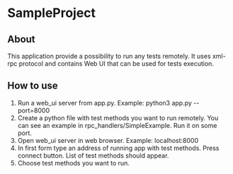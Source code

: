 # SampleProject

## About

This application provide a possibility to run any tests remotely. It uses xml-rpc protocol and contains Web UI that can be used for tests execution.

## How to use

1. Run a web_ui server from app.py. Example: python3 app.py --port=8000
2. Create a python file with test methods you want to run remotely. You can see an example in rpc_handlers/SimpleExample. Run it on some port.
3. Open web_ui server in web browser. Example: localhost:8000
4. In first form type an address of running app with test methods. Press connect button. List of test methods should appear.
5. Choose test methods you want to run.
